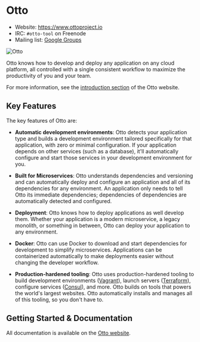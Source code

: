 Otto
=========

-   Website: https://www.ottoproject.io
-   IRC: `#otto-tool` on Freenode
-   Mailing list: [Google Groups](https://groups.google.com/group/otto-tool)

![Otto](https://cloud.githubusercontent.com/assets/37534/10147078/d400509e-65e0-11e5-9d66-c419914cbcf4.png)

Otto knows how to develop and deploy any application on any cloud platform, all controlled with a single consistent workflow to maximize the productivity of you and your team.

For more information, see the [introduction section](https://www.ottoproject.io/intro)
of the Otto website.

## Key Features

The key features of Otto are:

* **Automatic development environments**: Otto detects your application
  type and builds a development environment tailored specifically for that
  application, with zero or minimal configuration. If your application depends
  on other services (such as a database), it'll automatically configure and
  start those services in your development environment for you.

* **Built for Microservices**: Otto understands dependencies and versioning
  and can automatically deploy and configure an application and all
  of its dependencies for any environment. An application only needs to
  tell Otto its immediate dependencies; dependencies of dependencies are
  automatically detected and configured.

* **Deployment**: Otto knows how to deploy applications as well develop
  them. Whether your application is a modern microservice, a legacy
  monolith, or something in between, Otto can deploy your application to any
  environment.

* **Docker**: Otto can use Docker to download and start dependencies
  for development to simplify microservices. Applications can be containerized
  automatically to make deployments easier without changing the developer
  workflow.

* **Production-hardened tooling**: Otto uses production-hardened tooling to
  build development environments ([Vagrant](https://vagrantup.com)),
  launch servers ([Terraform](https://terraform.io)), configure
  services ([Consul](https://consul.io)), and more. Otto builds on
  tools that powers the world's largest websites.
  Otto automatically installs and manages all of this tooling, so you don't
  have to.

## Getting Started & Documentation

All documentation is available on the [Otto website](https://www.ottoproject.io).

